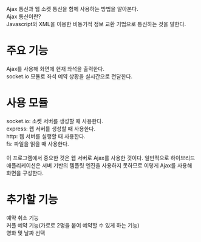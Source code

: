 Ajax 통신과 웹 소켓 통신을 함께 사용하는 방법을 알아본다.<br/>
Ajax 통신이란?<br/>
Javascript와 XML을 이용한 비동기적 정보 교환 기법으로 통신하는 것을 말한다.<br/>

# 주요 기능
Ajax를 사용해 화면에 현재 좌석을 출력한다.<br/>
socket.io 모듈로 좌석 예약 상황을 실시간으로 전달한다.<br/>

# 사용 모듈
socket.io: 소켓 서버를 생성할 때 사용한다.<br/>
express: 웹 서버를 생성할 때 사용한다.<br/>
http: 웹 서버를 실행할 때 사용한다.<br/>
fs: 파일을 읽을 때 사용한다.<br/>
<br/>
이 프로그램에서 중요한 것은 웹 서버로 Ajax를 사용한 것이다. 일반적으로 하이브리드 애플리케이션은 서버 기반의 템플릿 엔진을 사용하지 못하므로 이렇게 Ajax를 사용해 화면을 구성한다.<br/>

# 추가할 기능
예약 취소 기능<br/>
커플 예약 기능(가로로 2명을 붙여 예약할 수 있게 하는 기능)<br/>
영화 및 날짜 선택<br/>